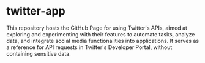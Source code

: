 # twitter-app
This repository hosts the GitHub Page for using Twitter's APIs, aimed at exploring and experimenting with their features to automate tasks, analyze data, and integrate social media functionalities into applications. It serves as a reference for API requests in Twitter's Developer Portal, without containing sensitive data.
